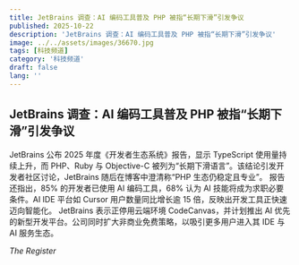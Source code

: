 ```yaml
---
title: JetBrains 调查：AI 编码工具普及 PHP 被指“长期下滑”引发争议
published: 2025-10-22
description: 'JetBrains 调查：AI 编码工具普及 PHP 被指“长期下滑”引发争议'
image: ../../assets/images/36670.jpg
tags: [科技频道]
category: '科技频道'
draft: false
lang: ''
---
```


## JetBrains 调查：AI 编码工具普及 PHP 被指“长期下滑”引发争议

JetBrains 公布 2025 年度《开发者生态系统》报告，显示 TypeScript 使用量持续上升，而 PHP、Ruby 与 Objective-C 被列为“长期下滑语言”。该结论引发开发者社区讨论，JetBrains 随后在博客中澄清称“PHP 生态仍稳定且专业”。
报告还指出，85% 的开发者已使用 AI 编码工具，68% 认为 AI 技能将成为求职必要条件。AI IDE 平台如 Cursor 用户数量同比增长逾 15 倍，反映出开发工具正快速迈向智能化。
JetBrains 表示正停用云端环境 CodeCanvas，并计划推出 AI 优先的新型开发平台。公司同时扩大非商业免费策略，以吸引更多用户进入其 IDE 与 AI 服务生态。

*The Register*
